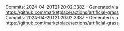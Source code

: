 Commits: 2024-04-20T21:20:02.338Z - Generated via https://github.com/marketplace/actions/artificial-grass
<br>
Commits: 2024-04-20T21:20:02.338Z - Generated via https://github.com/marketplace/actions/artificial-grass
<br>
